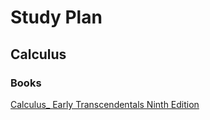 # Study Plan

## Calculus

### Books

[Calculus_ Early Transcendentals Ninth Edition](/books/Calculus_Early_Transcendentals_Ninth_Edition.pdf#page=36)
